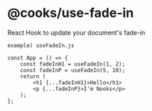 # @cooks/use-fade-in

React Hook to update your document's fade-in
```
example) useFadeIn.js

const App = () => {
    const fadeInH1 = useFadeIn(1, 2);
    const fadeInP = useFadeIn(5, 10);
    return (
        <h1 {...fadeInH1}>Hello</h1>
        <p {...fadeInP}>I'm Nooks</p>
    );
};
```